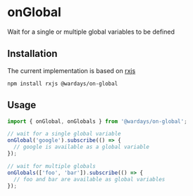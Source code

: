 # onGlobal

Wait for a single or multiple global variables to be defined

## Installation

The current implementation is based on [rxjs](https://github.com/ReactiveX/rxjs)

```
npm install rxjs @wardays/on-global
```

## Usage

```ts
import { onGlobal, onGlobals } from '@wardays/on-global';

// wait for a single global variable
onGlobal('google').subscribe(() => {
  // google is available as a global variable
});

// wait for multiple globals
onGlobals(['foo', 'bar']).subscribe(() => {
  // foo and bar are available as global variables
});
```
